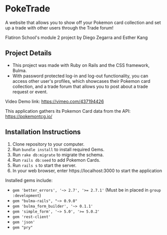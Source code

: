 # PokeTrade 
A website that allows you to show off your Pokemon card collection and set up a trade with other users through the Trade forum!

Flatiron School's module 2 project by Diego Zegarra and Esther Kang

## Project Details
- This project was made with Ruby on Rails and the CSS framework, Bulma. 
- With password protected log-in and log-out functionality, you can access other user's profiles, which showcases their Pokemon card collection, and a trade forum that allows you to post about a trade request or event. 

Video Demo link: https://vimeo.com/437194426

This application gathers its Pokemon Card data from the API: https://pokemontcg.io/

## Installation Instructions
1. Clone repository to your computer.
2. Run `bundle install` to install required Gems.
3. Run `rake db:migrate` to migrate the schema.
4. Run `rails db:seed` to add Pokemon Cards.
5. Run `rails s` to start the server.
6. In your web browser, enter https://localhost:3000 to start the application

Installed gems include:
- `gem 'better_errors', '~> 2.7', '>= 2.7.1'` (Must be in placed in `group :development`)
- `gem "bulma-rails", "~> 0.9.0"`
- `gem 'bulma_form_builder', '~> 0.1.1'`
- `gem 'simple_form', '~> 5.0', '>= 5.0.2'`
- `gem 'rest-client'`
- `gem 'json'`
- `gem "pry"`
